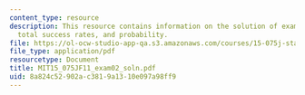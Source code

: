 ```yaml
---
content_type: resource
description: This resource contains information on the solution of exam 2 based on
  total success rates, and probability.
file: https://ol-ocw-studio-app-qa.s3.amazonaws.com/courses/15-075j-statistical-thinking-and-data-analysis-fall-2011/8a824c52902ac3819a1310e097a98ff9_MIT15_075JF11_exam02_soln.pdf
file_type: application/pdf
resourcetype: Document
title: MIT15_075JF11_exam02_soln.pdf
uid: 8a824c52-902a-c381-9a13-10e097a98ff9
---
```

